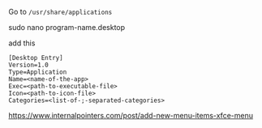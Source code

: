 
Go to `/usr/share/applications`

sudo nano program-name.desktop

add this
```
[Desktop Entry]
Version=1.0
Type=Application
Name=<name-of-the-app>
Exec=<path-to-executable-file>
Icon=<path-to-icon-file>
Categories=<list-of-;-separated-categories>
```

https://www.internalpointers.com/post/add-new-menu-items-xfce-menu

